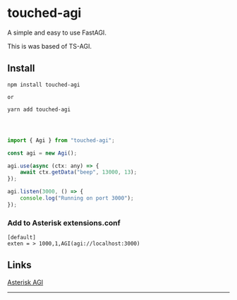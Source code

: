 # touched-agi

A simple and easy to use FastAGI.

This is was based of TS-AGI.

## Install
```
npm install touched-agi

or

yarn add touched-agi

```

`````javascript



import { Agi } from "touched-agi";

const agi = new Agi();

agi.use(async (ctx: any) => {
    await ctx.getData("beep", 13000, 13);
});

agi.listen(3000, () => {
    console.log("Running on port 3000");
});


`````

### Add to Asterisk extensions.conf

`````
[default]
exten = > 1000,1,AGI(agi://localhost:3000)
`````

## Links

[Asterisk AGI](https://wiki.asterisk.org/wiki/display/AST/Asterisk+17+AGI+Commands)



***